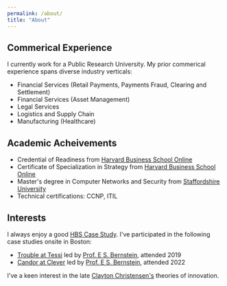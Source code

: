 ```yaml
---
permalink: /about/
title: "About"
---
```


## Commerical Experience
I currently work for a Public Research University. My prior commerical experience spans diverse industry verticals:

- Financial Services (Retail Payments, Payments Fraud, Clearing and Settlement)
- Financial Services (Asset Management)
- Legal Services
- Logistics and Supply Chain
- Manufacturing (Healthcare)

## Academic Acheivements 
- Credential of Readiness from [Harvard Business School Online](https://online.hbs.edu/)
- Certificate of Specialization in Strategy from [Harvard Business School Online](https://online.hbs.edu/)
- Master's degree in Computer Networks and Security from [Staffordshire University](https://staffs.ac.uk/)
- Technical certifications: CCNP, ITIL


## Interests
I always enjoy a good [HBS Case Study](https://www.hbs.edu/mba/academic-experience/Pages/the-hbs-case-method.aspx). I've participated in the following case studies onsite in Boston:
- [Trouble at Tessi](https://www.hbs.edu/faculty/Pages/item.aspx?num=48436) led by [Prof. E S. Bernstein](https://www.hbs.edu/faculty/Pages/profile.aspx?facId=17441), attended 2019
- [Candor at Clever](https://www.hbs.edu/faculty/Pages/item.aspx?num=54494) led by [Prof. E S. Bernstein](https://www.hbs.edu/faculty/Pages/profile.aspx?facId=17441), attended 2022

I've a keen interest in the late [Clayton Christensen's](https://en.wikipedia.org/wiki/Clayton_Christensen) theories of innovation.

